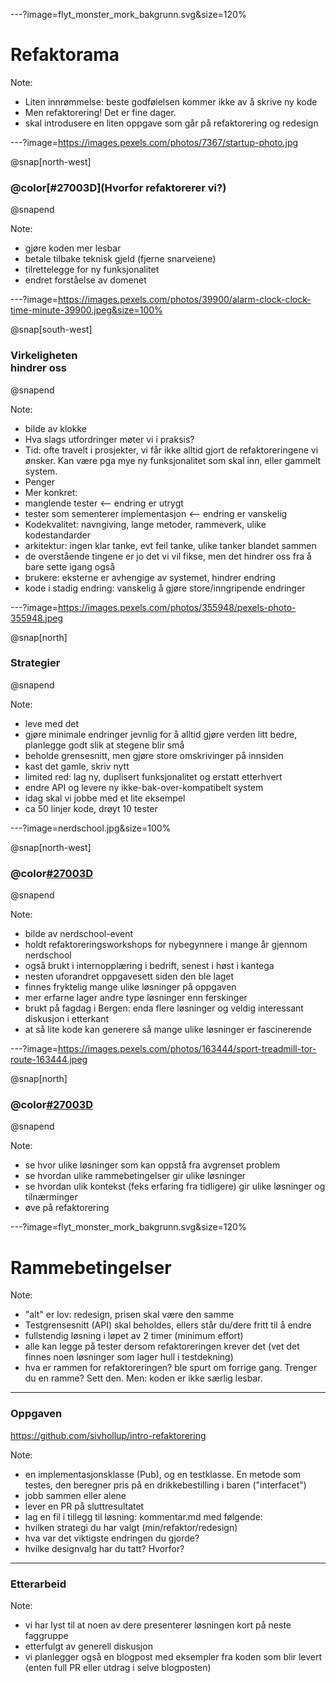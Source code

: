 ---?image=flyt_monster_mork_bakgrunn.svg&size=120%
# Refaktorama

Note:
- Liten innrømmelse: beste godfølelsen kommer ikke av å skrive ny kode
- Men refaktorering! Det er fine dager. 
- skal introdusere en liten oppgave som går på refaktorering og redesign


---?image=https://images.pexels.com/photos/7367/startup-photo.jpg

@snap[north-west]

### @color[#27003D](Hvorfor refaktorerer vi?)
@snapend

Note:
- gjøre koden mer lesbar
- betale tilbake teknisk gjeld (fjerne snarveiene)
- tilrettelegge for ny funksjonalitet
- endret forståelse av domenet


---?image=https://images.pexels.com/photos/39900/alarm-clock-clock-time-minute-39900.jpeg&size=100%

@snap[south-west]
### Virkeligheten<br> hindrer oss
@snapend

Note:
- bilde av klokke 
- Hva slags utfordringer møter vi i praksis? 
- Tid: ofte travelt i prosjekter, vi får ikke alltid gjort de refaktoreringene
  vi ønsker. Kan være pga mye ny funksjonalitet som skal inn, eller gammelt
  system. 
- Penger
- Mer konkret: 
- manglende tester <-- endring er utrygt
- tester som sementerer implementasjon <-- endring er vanskelig
- Kodekvalitet: navngiving, lange metoder, rammeverk, ulike kodestandarder
- arkitektur: ingen klar tanke, evt feil tanke, ulike tanker blandet sammen
- de overstående tingene er jo det vi vil fikse, men det hindrer oss fra å bare
  sette igang også
- brukere: eksterne er avhengige av systemet, hindrer endring
- kode i stadig endring: vanskelig å gjøre store/inngripende endringer


---?image=https://images.pexels.com/photos/355948/pexels-photo-355948.jpeg

@snap[north]
### Strategier
@snapend

Note:
- leve med det
- gjøre minimale endringer jevnlig for å alltid gjøre verden litt
  bedre, planlegge godt slik at stegene blir små
- beholde grensesnitt, men gjøre store omskrivinger på innsiden
- kast det gamle, skriv nytt
- limited red: lag ny, duplisert funksjonalitet og erstatt etterhvert
- endre API og levere ny ikke-bak-over-kompatibelt system
- idag skal vi jobbe med et lite eksempel
- ca 50 linjer kode, drøyt 10 tester


---?image=nerdschool.jpg&size=100%

@snap[north-west]
### @color[#27003D](Nerdschool)
@snapend

Note: 
- bilde av nerdschool-event
- holdt refaktoreringsworkshops for nybegynnere i mange år gjennom nerdschool
- også brukt i internopplæring i bedrift, senest i høst i kantega
- nesten uforandret oppgavesett siden den ble laget
- finnes fryktelig mange ulike løsninger på oppgaven 
- mer erfarne lager andre type løsninger enn ferskinger
- brukt på fagdag i Bergen: enda flere løsninger og veldig interessant diskusjon
  i etterkant
- at så lite kode kan generere så mange ulike løsninger er fascinerende


---?image=https://images.pexels.com/photos/163444/sport-treadmill-tor-route-163444.jpeg

@snap[north]
### @color[#27003D](Mål)
@snapend

Note:
- se hvor ulike løsninger som kan oppstå fra avgrenset problem
- se hvordan ulike rammebetingelser gir ulike løsninger
- se hvordan ulik kontekst (feks erfaring fra tidligere) gir ulike løsninger og
  tilnærminger
- øve på refaktorering 


---?image=flyt_monster_mork_bakgrunn.svg&size=120%

# Rammebetingelser

Note:
- "alt" er lov: redesign, prisen skal være den samme
- Testgrensesnitt (API) skal beholdes, ellers står du/dere fritt til å endre
- fullstendig løsning i løpet av 2 timer (minimum effort)
- alle kan legge på tester dersom refaktoreringen krever det (vet det finnes
  noen løsninger som lager hull i testdekning)
- hva er rammen for refaktoreringen? ble spurt om forrige gang. Trenger du en
  ramme? Sett den. Men: koden er ikke særlig lesbar.  


--- 

### Oppgaven 

https://github.com/sivhollup/intro-refaktorering

Note:
- en implementasjonsklasse (Pub), og en testklasse. En metode som testes, den
  beregner pris på en drikkebestilling i baren ("interfacet")
- jobb sammen eller alene
- lever en PR på sluttresultatet
- lag en fil i tillegg til løsning: kommentar.md med følgende: 
- hvilken strategi du har valgt (min/refaktor/redesign)
- hva var det viktigste endringen du gjorde?
- hvilke designvalg har du tatt? Hvorfor?

---

### Etterarbeid

Note:
- vi har lyst til at noen av dere presenterer løsningen kort på neste faggruppe
- etterfulgt av generell diskusjon
- vi planlegger også en blogpost med eksempler fra koden som blir levert (enten
  full PR eller utdrag i selve blogposten)


